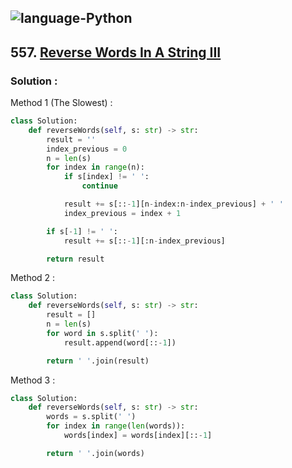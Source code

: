 ![language-Python](https://img.shields.io/badge/Python-ffd43b?style=for-the-badge&logo=PYTHON)
---

## 557. [Reverse Words In A String III](https://leetcode.com/problems/reverse-words-in-a-string-iii)

### Solution :

Method 1 (The Slowest) :
```python
class Solution:
    def reverseWords(self, s: str) -> str:
        result = ''
        index_previous = 0
        n = len(s)
        for index in range(n):
            if s[index] != ' ':
                continue

            result += s[::-1][n-index:n-index_previous] + ' '
            index_previous = index + 1

        if s[-1] != ' ':
            result += s[::-1][:n-index_previous]

        return result
```

Method 2 :
```python
class Solution:
    def reverseWords(self, s: str) -> str:
        result = []
        n = len(s)
        for word in s.split(' '):
            result.append(word[::-1])

        return ' '.join(result)
```

Method 3 :
```python
class Solution:
    def reverseWords(self, s: str) -> str:
        words = s.split(' ')
        for index in range(len(words)):
            words[index] = words[index][::-1]

        return ' '.join(words)
```
